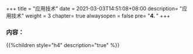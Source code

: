 +++
title = "应用技术"
date =  2021-03-03T14:51:08+08:00
description= "应用技术"
weight = 3
chapter= true
alwaysopen = false
pre= "<b>4. </b>"
+++

### 内容：

{{%children style="h4" description="true" %}}